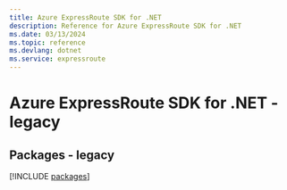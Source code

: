 ```yaml
---
title: Azure ExpressRoute SDK for .NET
description: Reference for Azure ExpressRoute SDK for .NET
ms.date: 03/13/2024
ms.topic: reference
ms.devlang: dotnet
ms.service: expressroute
---
```

# Azure ExpressRoute SDK for .NET - legacy
## Packages - legacy
[!INCLUDE [packages](expressroute-index.md)]